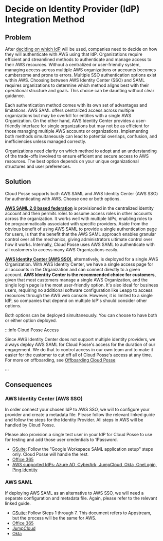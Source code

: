 # Decide on Identity Provider (IdP) Integration Method

## Problem

After [deciding on which IdP](reference-architecture/fundamentals/design-decisions/cold-start/decide-on-idp/) will be
used, companies need to decide on how they will authenticate with AWS using that IdP. Organizations require efficient
and streamlined methods to authenticate and manage access to their AWS resources. Without a centralized or user-friendly
system, managing access across multiple AWS organizations or accounts becomes cumbersome and prone to errors. Multiple
SSO authentication options exist within AWS. Choosing between AWS Identity Center (SSO) and SAML requires organizations
to determine which method aligns best with their operational structure and goals. This choice can be daunting without
clear guidance.

Each authentication method comes with its own set of advantages and limitations. AWS SAML offers centralized access
across multiple organizations but may be overkill for entities with a single AWS Organization. On the other hand, AWS
Identity Center provides a user-friendly interface for single organizations but may not be as efficient for those
managing multiple AWS accounts or organizations. Implementing both methods simultaneously can lead to potential
overlaps, confusion, and inefficiencies unless managed correctly.

Organizations need clarity on which method to adopt and an understanding of the trade-offs involved to ensure efficient
and secure access to AWS resources. The best option depends on your unique organizational structures and user
preferences.

## Solution

Cloud Posse supports both AWS SAML and AWS Identity Center (AWS SSO) for authenticating with AWS. Choose one or both
options.

**[AWS SAML 2.0 based federation](https://docs.aws.amazon.com/IAM/latest/UserGuide/id_roles_providers_saml.html)** is
provisioned in the centralized identity account and then permits roles to assume access roles in other accounts across
the organization. It works well with multiple IdPs, enabling roles to be programmatically associated with specific
providers. Aside from the obvious benefit of using AWS SAML to provide a single authentication page for users, is that
the benefit that the AWS SAML approach enables granular control over all the mechanics, giving administrators ultimate
control over how it works. Internally, Cloud Posse uses AWS SAML to authenticate with all customers to access many AWS
Organizations easily.

**[AWS Identity Center (AWS SSO)](https://aws.amazon.com/iam/identity-center/)**, alternatively, is deployed for a
single AWS Organization. With AWS Identity Center, we have a single access page for all accounts in the Organization and
can connect directly to a given account. **AWS Identity Center is the recommended choice for customers**, given that
most customers manage a single AWS Organization, and the single login page is the most user-friendly option. It's also
ideal for business users, requiring no additional software configuration like Leapp to access resources through the AWS
web console. However, it is limited to a single IdP, so companies that depend on multiple IdP's should consider other
options.

Both options can be deployed simultaneously. You can choose to have both or either option deployed.

:::info Cloud Posse Access

Since AWS Identity Center does not support multiple identity providers, we always deploy AWS SAML for Cloud Posse's
access for the duration of our engagement. We do that to control access in our own team and to make it easier for the
customer to cut off all of Cloud Posse's access at any time. For more on offboarding, see
[Offboarding Cloud Posse](/reference-architecture/reference/offboarding-cloud-posse/)

:::

## Consequences

### AWS Identity Center (AWS SSO)

In order connect your chosen IdP to AWS SSO, we will to configure your provider and create a metadata file. Please
follow the relevant linked guide and follow the steps for the Identity Provider. All steps in AWS will be handled by
Cloud Posse.

Please also provision a single test user in your IdP for Cloud Posse to use for testing and add those user credentials
to 1Password.

- [GSuite](https://aws.amazon.com/blogs/security/how-to-use-g-suite-as-external-identity-provider-aws-sso/): Follow the
  "Google Workspace SAML application setup" steps only. Cloud Posse will handle the rest.
- [Office 365](/reference-architecture/how-to-guides/integrations/how-to-setup-office-365-aws-sso/)
- [AWS supported IdPs: Azure AD, CyberArk, JumpCloud, Okta, OneLogin, Ping Identity](https://docs.aws.amazon.com/singlesignon/latest/userguide/supported-idps.html)

### AWS SAML

If deploying AWS SAML as an alternative to AWS SSO, we will need a separate configuration and metadata file. Again,
please refer to the relevant linked guide.

- [GSuite](https://aws.amazon.com/blogs/desktop-and-application-streaming/setting-up-g-suite-saml-2-0-federation-with-amazon-appstream-2-0/):
  Follow Steps 1 through 7. This document refers to Appstream, but the process will be the same for AWS.
- [Office 365](/reference-architecture/how-to-guides/integrations/how-to-setup-saml-login-to-aws-from-office-365/)
- [JumpCloud](https://support.jumpcloud.com/support/s/article/getting-started-applications-saml-sso2)
- [Okta](https://help.okta.com/en-us/Content/Topics/DeploymentGuides/AWS/aws-configure-identity-provider.htm)
